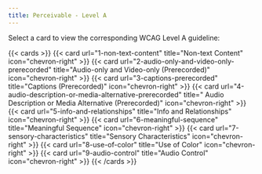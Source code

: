 ```yaml
---
title: Perceivable - Level A
---
```


Select a card to view the corresponding WCAG Level A guideline:

{{< cards >}}
  {{< card url="1-non-text-content" title="Non-text Content" icon="chevron-right" >}}
  {{< card url="2-audio-only-and-video-only-prerecorded" title="Audio-only and Video-only (Prerecorded)" icon="chevron-right" >}}
  {{< card url="3-captions-prerecorded" title="Captions (Prerecorded)" icon="chevron-right" >}}
  {{< card url="4-audio-description-or-media-alternative-prerecorded" title=" Audio Description or Media Alternative (Prerecorded)" icon="chevron-right" >}}
  {{< card url="5-info-and-relationships" title="Info and Relationships" icon="chevron-right" >}}
  {{< card url="6-meaningful-sequence" title="Meaningful Sequence" icon="chevron-right" >}}
  {{< card url="7-sensory-characteristics" title="Sensory Characteristics" icon="chevron-right" >}}
  {{< card url="8-use-of-color" title="Use of Color" icon="chevron-right" >}}
  {{< card url="9-audio-control" title="Audio Control" icon="chevron-right" >}}
{{< /cards >}}
